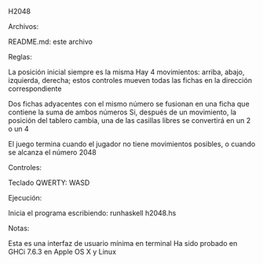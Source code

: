 H2048

Archivos:

README.md: este archivo

Reglas:

La posición inicial siempre es la misma
Hay 4 movimientos: arriba, abajo, izquierda, derecha; estos controles mueven todas las fichas en la dirección correspondiente

Dos fichas adyacentes con el mismo número se fusionan en una ficha que contiene la suma de ambos números
Si, después de un movimiento, la posición del tablero cambia, una de las casillas libres se convertirá en un 2 o un 4

El juego termina cuando el jugador no tiene movimientos posibles, o cuando se alcanza el número 2048

Controles:

Teclado QWERTY: WASD

Ejecución:

Inicia el programa escribiendo: runhaskell h2048.hs

Notas:

Esta es una interfaz de usuario mínima en terminal
Ha sido probado en GHCi 7.6.3 en Apple OS X y Linux
